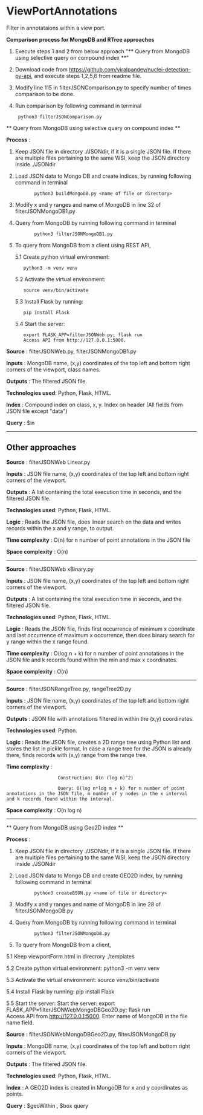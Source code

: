 # ViewPortAnnotations
Filter in annotataions within a view port.

**Comparison process for MongoDB and RTree approaches**

1. Execute steps 1 and 2 from below approach "** Query from MongoDB using selective query on compound index **"

2. Download code from https://github.com/viralpandey/nuclei-detection-py-api, and execute steps 1,2,5,6 from readme file.

3. Modify line 115 in filterJSONComparison.py to specify number of times comparison to be done.

4. Run comparison by following command in terminal

        python3 filterJSONComparison.py



** Query from MongoDB using selective query on compound index **

**Process**          :

1. Keep JSON file in directory ./JSONdir, if it is a single JSON file. If there are multiple files pertaining to the same WSI, keep the JSON directory inside ./JSONdir

2. Load JSON data to Mongo DB and create indices, by running following command in terminal

              python3 buildMongoDB.py <name of file or directory>
  
3. Modify x and y ranges and name of MongoDB in line 32 of filterJSONMongoDB1.py
    
4. Query from MongoDB by running following command in terminal
  
              python3 filterJSONMongoDB1.py

5. To query from MongoDB from a client using REST API,
  
    5.1 Create python virtual environment:      
    
          python3 -m venv venv

    5.2 Activate the virtual environment:       
  
          source venv/bin/activate
  
    5.3 Install Flask by running:               
  
          pip install Flask

    5.4 Start the server:   
  
          export FLASK_APP=filterJSONWeb.py; flask run     
          Access API from http://127.0.0.1:5000. 
    
  


**Source**           : filterJSONWeb.py, filterJSONMongoDB1.py

**Inputs**           : MongoDB name, (x,y) coordinates of the top left and bottom right corners of the viewport, class names.

**Outputs**          : The filtered JSON file.

**Technologies used**: Python, Flask, HTML.

**Index**            : Compound index on class, x, y.
                       Index on header (All fields from JSON file except "data")

**Query**            : $in

------------------------------------------------------------------------------------------------------------------------------
## Other approaches ##

**Source**           : filterJSONWeb Linear.py

**Inputs**           : JSON file name, (x,y) coordinates of the top left and bottom right corners of the viewport.

**Outputs**          : A list containing the total execution time in seconds, and the filtered JSON file.

**Technologies used**: Python, Flask, HTML.

**Logic**            : Reads the JSON file, does linear search on the data and writes records within the x and y range, to output.

**Time complexity**  : O(n) for n number of point annotations in the JSON file

**Space complexity** : O(n) 

-------------------------------------------------------------------------------------------------------------------------------

**Source**           : filterJSONWeb xBinary.py

**Inputs**           : JSON file name, (x,y) coordinates of the top left and bottom right corners of the viewport.

**Outputs**          : A list containing the total execution time in seconds, and the filtered JSON file.

**Technologies used**: Python, Flask, HTML.

**Logic**            : Reads the JSON file, finds first occurrence of minimum x coordinate and last occurrence of maximum x occurrence, then does binary                          search for y range within the x range found.

**Time complexity**  : O(log n + k) for n number of point annotations in the JSON file and k records found within the min and max x coordinates.

**Space complexity** : O(n) 

-------------------------------------------------------------------------------------------------------------------------------

**Source**           : filterJSONRangeTree.py, rangeTree2D.py

**Inputs**           : JSON file name, (x,y) coordinates of the top left and bottom right corners of the viewport.

**Outputs**          : JSON file with annotations filtered in within the (x,y) coordinates.

**Technologies used**: Python.

**Logic**            : Reads the JSON file, creates a 2D range tree using Python list and stores the list in pickle format. In case a range tree for the JSON is already there, finds records with (x,y) range from the range tree.

**Time complexity**  : 

                       Construction: O(n (log n)^2)

                       Query: O(log n*log m + k) for n number of point annotations in the JSON file, m number of y nodes in the x interval and k records found within the interval.

**Space complexity** : O(n log n) 

-------------------------------------------------------------------------------------------------------------------------------

** Query from MongoDB using Geo2D index **

**Process**          :

1. Keep JSON file in directory ./JSONdir, if it is a single JSON file. If there are multiple files pertaining to the same WSI, keep the JSON directory inside ./JSONdir

2. Load JSON data to Mongo DB and create GEO2D index, by running following command in terminal

              python3 createBSON.py <name of file or directory>
  
3. Modify x and y ranges and name of MongoDB in line 28 of filterJSONMongoDB.py
    
4. Query from MongoDB by running following command in terminal
  
              python3 filterJSONMongoDB.py

5. To query from MongoDB from a client,
  
  5.1 Keep viewportForm.html in direcrory ./templates
  
  5.2 Create python virtual environment:      python3 -m venv venv

  5.3 Activate the virtual environment:       source venv/bin/activate
  
  5.4 Install Flask by running:               pip install Flask

  5.5 Start the server:                       Start the server: export FLASK_APP=filterJSONWebMongoDBGeo2D.py; flask run     
      Access API from http://127.0.0.1:5000. 
      Enter name of MongoDB in the file name field.
  


**Source**           : filterJSONWebMongoDBGeo2D.py, filterJSONMongoDB.py

**Inputs**           : MongoDB name, (x,y) coordinates of the top left and bottom right corners of the viewport.

**Outputs**          : The filtered JSON file.

**Technologies used**: Python, Flask, HTML.

**Index**            : A GEO2D index is created in MongoDB for x and y coordinates as points.

**Query**            : $geoWithin , $box query
